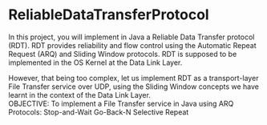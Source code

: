 # ReliableDataTransferProtocol
In this project, you will implement in Java a Reliable Data Transfer protocol (RDT).  RDT provides reliability and flow control using the Automatic Repeat Request (ARQ) and Sliding Window protocols.
RDT is supposed to be implemented in the OS Kernel at the Data Link Layer. 

However, that being too complex, let us implement RDT as a transport-layer File Transfer service over UDP, using the Sliding Window concepts we have learnt in the context of the Data Link Layer.  
OBJECTIVE:
To implement a File Transfer service in Java using ARQ Protocols:
Stop-and-Wait
Go-Back-N 
Selective Repeat 
